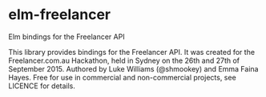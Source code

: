 # elm-freelancer
Elm bindings for the Freelancer API

This library provides bindings for the Freelancer API. It was created for the Freelancer.com.au Hackathon, held in Sydney on the 26th and 27th of September 2015. Authored by Luke Williams (@shmookey) and Emma Faina Hayes. Free for use in commercial and non-commercial projects, see LICENCE for details.
